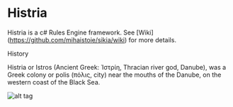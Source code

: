 Histria
=====

Histria is a c# Rules Engine framework. See [Wiki] (https://github.com/mihaistoie/sikia/wiki) for more details.


History

Histria or Istros (Ancient Greek: Ἰστρίη, Thracian river god, Danube), was a Greek colony or polis (πόλις, city) near the mouths of the Danube, on the western coast of the Black Sea.

![alt tag](https://raw.github.com/mihaistoie/sikia/master/images/Histria.png)
